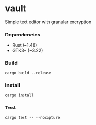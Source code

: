# vault
Simple text editor with granular encryption

### Dependencies

- Rust (~1.48)
- GTK3+ (~3.22)

### Build

```
cargo build --release
```


### Install

```
cargo install
```

### Test

```
cargo test -- --nocapture
```
